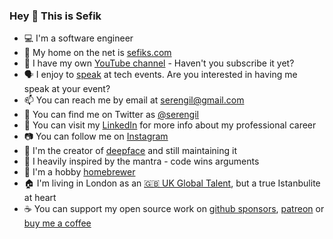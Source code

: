 ### Hey 👋 This is Sefik

- 💻 I'm a software engineer
- 🔗 My home on the net is [sefiks.com](https://sefiks.com/)
- 🎥 I have my own [YouTube channel](https://www.youtube.com/@sefiks?sub_confirmation=1) - Haven't you subscribe it yet?
- 🗣️ I enjoy to [speak](https://sefiks.com/talks/) at tech events. Are you interested in having me speak at your event?
- 📫 You can reach me by email at [serengil@gmail.com](mailto:serengil@gmail.com)
- 🐤 You can find me on Twitter as [@serengil](https://twitter.com/intent/user?screen_name=serengil)
- 💼 You can visit my [LinkedIn](https://www.linkedin.com/in/serengil/) for more info about my professional career
- 📷 You can follow me on [Instagram](https://www.instagram.com/serengil/)
- 🤖 I'm the creator of [deepface](https://github.com/serengil/deepface) and still maintaining it
- 💬 I heavily inspired by the mantra - code wins arguments
- 🍺 I'm a hobby [homebrewer](https://www.youtube.com/watch?v=g-u-y138jpY&list=PLsS_1RYmYQQGR8zp9GK6KnCWkwkvQrxY1&index=1)
- 🏠 I'm living in London as an [🇬🇧 UK Global Talent](https://sefiks.com/2024/03/27/my-experience-for-the-uk-global-talent-visa-as-a-software-developer/), but a true Istanbulite at heart
- ☕ You can support my open source work on [github sponsors](https://github.com/sponsors/serengil), [patreon](https://www.patreon.com/serengil?source=github) or [buy me a coffee](https://buymeacoffee.com/serengil)

